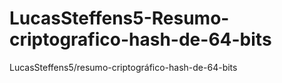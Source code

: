 # LucasSteffens5-Resumo-criptografico-hash-de-64-bits
LucasSteffens5/resumo-criptográfico-hash-de-64-bits
